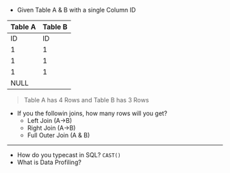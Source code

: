 - Given Table A & B with a single Column ID

Table A | Table B
------------ | ------------
ID | ID
1 | 1
1 | 1
1 | 1
NULL | 

>Table A has 4 Rows and Table B has 3 Rows

- If you the followin joins, how many rows will you get?
	- Left Join (A->B)
	- Right Join (A->B)
	- Full Outer Join (A & B)
---
- How do you typecast in SQL? `CAST()`
- What is Data Profiling?






